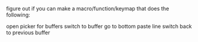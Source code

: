 figure out if you can make a macro/function/keymap that does the following:
<!-- spoiler: no shit this is possible-->
open picker for buffers
switch to buffer
go to bottom
paste line
switch back to previous buffer

